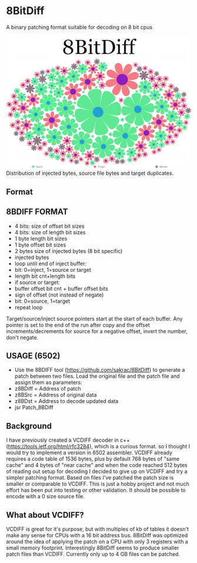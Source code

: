# 8BitDiff
A binary patching format suitable for decoding on 8 bit cpus

![8bitdiff](/media/8BitDiff.png)
Distribution of injected bytes, source file bytes and target duplicates.

## Format

8BDIFF FORMAT
-------------
- 4 bits: size of offset bit sizes
- 4 bits: size of length bit sizes
- 1 byte length bit sizes
- 1 byte offset bit sizes
- 2 bytes size of injected bytes (8 bit specific)
- injected bytes
- loop until end of inject buffer:
-  bit: 0=inject, 1=source or target
-  length bit cnt+length bits
-  if source or target:
-   buffer offset bit cnt + buffer offset bits
- 	 sign of offset (not instead of negate)
- 	 bit: 0=source, 1=target
- repeat loop

Target/source/inject source pointers start at the start of each buffer.
Any pointer is set to the end of the run after copy and the offset increments/decrements for source for a negative offset, invert the number, don't negate.

USAGE (6502)
------------

- Use the 8BDIFF tool (https://github.com/sakrac/8BitDiff) to generate a patch between two files. Load the original file and the patch file and assign them as parameters:
- z8BDiff = Address of patch
- z8BSrc = Address of original data
- z8BDst = Address to decode updated data
- jsr Patch_8BDiff

## Background

I have previously created a VCDIFF decoder in c++ (https://tools.ietf.org/html/rfc3284), which is a curious format.
so I thought I would try to implement a version in 6502 assembler.
   VCDIFF already requires a code table of 1536 bytes, plus by default 768 bytes of "same cache" and 4
bytes of "near cache" and when the code reached 512 bytes of reading out setup for decoding I decided
to give up on VCDIFF and try a simpler patching format.
   Based on files I've patched the patch size is smaller or comparable to VCDIFF.
   This is just a hobby project and not much effort has been put into testing or other validation.
   It should be possible to encode with a 0 size source file.

## What about VCDIFF?

VCDIFF is great for it's purpose, but with multiples of kb of tables it doesn't make any sense for
CPUs with a 16 bit address bus. 8BitDiff was optimized around the idea of applying the patch on
a CPU with only 3 registers with a small memory footprint. Interestingly 8BitDiff seems to produce
smaller patch files than VCDIFF. Currently only up to 4 GB files can be patched.